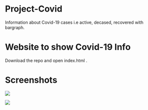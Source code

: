 # Project-Covid
Information about Covid-19 cases i.e active, decased, recovered  with bargraph.

# Website to show Covid-19 Info
Download the repo and open index.html .

# Screenshots

![]('S_1.jpg')

![]('screen_2.jpg')
